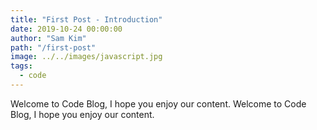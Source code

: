```yaml
---
title: "First Post - Introduction"
date: 2019-10-24 00:00:00
author: "Sam Kim"
path: "/first-post"
image: ../../images/javascript.jpg
tags:
  - code
---
```


Welcome to Code Blog, I hope you enjoy our content. Welcome to Code Blog, I hope you enjoy our content.
